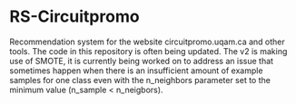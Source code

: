 # RS-Circuitpromo
Recommendation system for the website circuitpromo.uqam.ca and other tools. The code in this repository is often being updated. The v2 is making use of SMOTE, it is currently being worked on to address an issue that sometimes happen when there is an insufficient amount of example samples for one class even with the n_neighbors parameter set to the minimum value (n_sample < n_neigbors).
